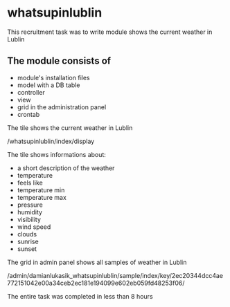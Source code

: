 # whatsupinlublin
This recruitment task was to write module shows the current weather in Lublin

## The module consists of
- module's installation files
- model with a DB table
- controller
- view
- grid in the administration panel
- crontab

The tile shows the current weather in Lublin

/whatsupinlublin/index/display

The tile shows informations about:
- a short description of the weather
- temperature
- feels like
- temperature min
- temperature max
- pressure
- humidity
- visibility
- wind speed
- clouds
- sunrise
- sunset

The grid in admin panel shows all samples of weather in Lublin

/admin/damianlukasik_whatsupinlublin/sample/index/key/2ec20344dcc4ae772151042e00a34ceb2ec181e194099e602eb059fd48253f06/

The entire task was completed in less than 8 hours
